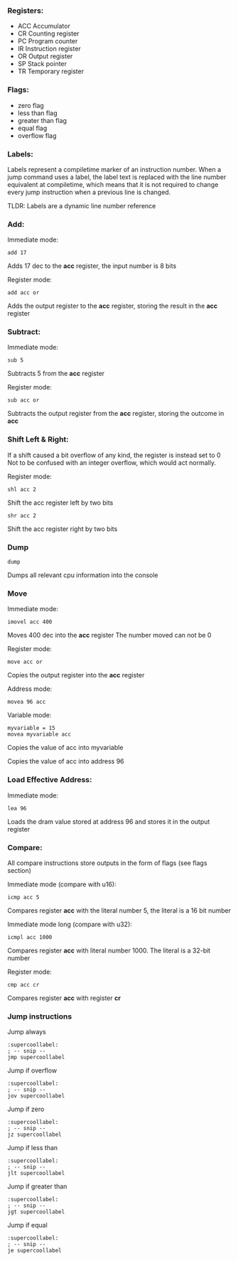 ### Registers:
* ACC Accumulator
* CR Counting register
* PC Program counter
* IR Instruction register
* OR Output register
* SP Stack pointer
* TR Temporary register

### Flags:
* zero flag
* less than flag
* greater than flag
* equal flag
* overflow flag

### Labels:
Labels represent a compiletime marker of an instruction number. 
When a jump command uses a label, the label text is replaced with the 
line number equivalent at compiletime, which means that it is not
required to change every jump instruction when a previous line is changed.

TLDR: Labels are a dynamic line number reference

### Add:
Immediate mode:
```
add 17
```
Adds 17 dec to the **acc** register, the input number is 8 bits

Register mode:
```
add acc or
```
Adds the output register to the **acc** register, storing the result in the **acc** register

### Subtract:
Immediate mode:
```
sub 5
```
Subtracts 5 from the **acc** register

Register mode:
```
sub acc or
```
Subtracts the output register from the **acc** register, storing the outcome in **acc**

### Shift Left & Right:
If a shift caused a bit overflow of any kind, the register is instead set to 0
Not to be confused with an integer overflow, which would act normally.

Register mode:
```
shl acc 2
```
Shift the acc register left by two bits

```
shr acc 2
```
Shift the acc register right by two bits

### Dump
```
dump
```
Dumps all relevant cpu information into the console

### Move
Immediate mode:
```
imovel acc 400
```
Moves 400 dec into the **acc** register
The number moved can not be 0

Register mode:
```
move acc or
```
Copies the output register into the **acc** register

Address mode:
```
movea 96 acc
```

Variable mode:
```
myvariable = 15
movea myvariable acc
```
Copies the value of acc into myvariable

Copies the value of acc into address 96

### Load Effective Address:
Immediate mode:
```
lea 96
```
Loads the dram value stored at address 96 and stores it in the output register

### Compare:
All compare instructions store outputs in the form of flags (see flags section)

Immediate mode (compare with u16):
```
icmp acc 5
```
Compares register **acc** with the literal number 5, the literal is a 16 bit number

Immediate mode long (compare with u32):
```
icmpl acc 1000
```
Compares register **acc** with literal number 1000. The literal is a 32-bit number

Register mode: 
```
cmp acc cr
```
Compares register **acc** with register **cr**
 
### Jump instructions
Jump always
```
:supercoollabel:
; -- snip --
jmp supercoollabel
```
Jump if overflow
```
:supercoollabel:
; -- snip --
jov supercoollabel
```
Jump if zero
```
:supercoollabel:
; -- snip --
jz supercoollabel
```
Jump if less than
```
:supercoollabel:
; -- snip --
jlt supercoollabel
```
Jump if greater than
```
:supercoollabel:
; -- snip --
jgt supercoollabel
```
Jump if equal
```
:supercoollabel:
; -- snip --
je supercoollabel
```
